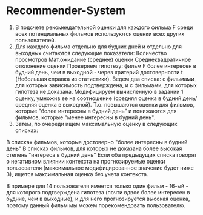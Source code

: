 # Recommender-System

1. В подсчете рекомендательной оценки для каждого фильма F среди всех потенциальных фильмов используются оценки всех других пользователей.
2. Для каждого фильма отдельно для будних дней и отдельно для выходных считаются следующие показатели:
  Количество просмотров
  Мат.ожидание (среднее) оценки
  Среднеквадратичное отклонение оценки
  Проверяем гипотезу: фильм F более интересен в будний день, чем в выходной - через критерий достоверности t (Небольшая справка из статистики). Ведем два списка: с фильмами, для которых зависимость подтверждена, и с фильмами, для которых гипотеза не доказана. Модифицируем вычисленную в задании 1 оценку, умножив ее на соотношение (средняя оценка в будний день/средняя оценка в выходной). Т.о. повышаются оценки для фильмов, которые "более интересны в будний день" и понижаются для фильмов, которые "менее интересны в будний день".
3. Затем, по очереди ищем максимальную оценку в следующих списках:

В списках фильмов, которые достоверно "более интересны в будний день"
В списках фильмов, для которых не доказана более высокая степень "интереса в будний день"
Если оба предыдущих списка говорят о негативном влиянии контекста на прогнозируемые оценки пользователя (максимальное модифицированное значение будет ниже 3), ищется максимальная оценка без учета контекста.

В примере для 14 пользователя имеется только один фильм - 16-ый - для которого подтверждена гипотеза (почти вдвое более интересен в будние, чем в выходные), и для него прогнозируется высокая оценка, поэтому данный фильм мы можем порекомендовать пользователю.
